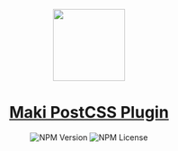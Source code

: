 <p align="center">
    <a href="https://maki.guibi.dev">
        <img src="https://github.com/user-attachments/assets/05a29f9e-08ae-4840-856f-be898e09acb7" height="128">
        <h1 align="center">Maki PostCSS Plugin</h1>
    </a>
</p>

<p align="center">
    <img alt="NPM Version" src="https://img.shields.io/npm/v/%40makimono%2Fmaki-postcss-plugin?style=for-the-badge">
    <img alt="NPM License" src="https://img.shields.io/npm/l/%40makimono%2Fmaki-postcss-plugin?style=for-the-badge">
</p>
